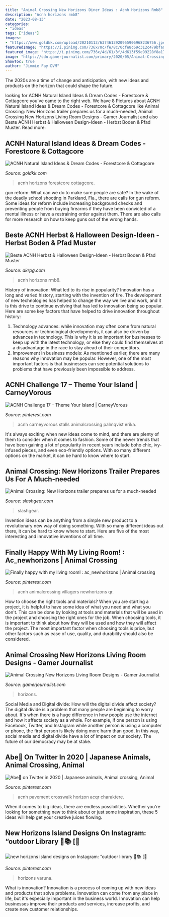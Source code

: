 ```yaml
---
title: "Animal Crossing New Horizons Diner Ideas : Acnh Horizons Rmb8"
description: "Acnh horizons rmb8"
date: "2023-08-13"
categories:
- "ideas"
tags: ["ideas"]
images:
- "https://www.goldkk.com/upload/20210113/6374613920955906968236756.jpeg"
featuredImage: "https://i.pinimg.com/736x/0c/fe/8c/0cfe8c69c312c479bfa9ce752eecb0b2.jpg"
featured_image: "https://i.pinimg.com/736x/4d/61/3f/4d613f59e99228f8a17705295cb466b4.jpg"
image: "https://cdn.gamerjournalist.com/primary/2020/05/Animal-Crossing-New-Horizons-Living-Room-Designs-5.jpg"
ShowToc: true
author: "Jimmie Fay DVM"
---
```



The 2020s are a time of change and anticipation, with new ideas and products on the horizon that could shape the future.

	

		
looking for ACNH Natural Island Ideas &amp; Dream Codes - Forestcore &amp; Cottagcore you've came to the right web. We have 8 Pictures about ACNH Natural Island Ideas &amp; Dream Codes - Forestcore &amp; Cottagcore like Animal Crossing: New Horizons trailer prepares us for a much-needed, Animal Crossing New Horizons Living Room Designs - Gamer Journalist and also Beste ACNH Herbst &amp; Halloween Design-Ideen - Herbst Boden &amp; Pfad Muster. Read more:
		
    
## ACNH Natural Island Ideas &amp; Dream Codes - Forestcore &amp; Cottagcore

<img loading=lazy src="https://www.goldkk.com/upload/20210113/6374613920955906968236756.jpeg" onerror="this.onerror=null;this.src='https://tse3.mm.bing.net/th?id=OIP.jBMNxn0l8XzD2PIBggNpvwHaEK&amp;pid=15.1';" alt="ACNH Natural Island Ideas &amp; Dream Codes - Forestcore &amp; Cottagcore">

_Source: goldkk.com_

>acnh horizons forestcore cottagcore. 

	

gun reform: What can we do to make sure people are safe?
In the wake of the deadly school shooting in Parkland, Fla., there are calls for gun reform. Some ideas for reform include increasing background checks and preventing people from buying firearms if they have been convicted of a mental illness or have a restraining order against them. There are also calls for more research on how to keep guns out of the wrong hands.

    
## Beste ACNH Herbst &amp; Halloween Design-Ideen - Herbst Boden &amp; Pfad Muster

<img loading=lazy src="https://www.akrpg.com/upload/20200914/6373567744351827813954971.png" onerror="this.onerror=null;this.src='https://tse1.mm.bing.net/th?id=OIP.70BZR68Bws-eLshm1rIN6QHaEI&amp;pid=15.1';" alt="Beste ACNH Herbst &amp; Halloween Design-Ideen - Herbst Boden &amp; Pfad Muster">

_Source: akrpg.com_

>acnh horizons rmb8. 

	

History of innovation: What led to its rise in popularity?
Innovation has a long and varied history, starting with the invention of fire. The development of new technologies has helped to change the way we live and work, and it is this drive to continue evolving that has led to innovation being so popular. Here are some key factors that have helped to drive innovation throughout history: 
1) Technology advances: while innovation may often come from natural resources or technological developments, it can also be driven by advances in technology. This is why it is so important for businesses to keep up with the latest technology, or else they could find themselves at a disadvantage in the race to stay ahead of their competitors. 
2) Improvement in business models: As mentioned earlier, there are many reasons why innovation may be popular. However, one of the most important factors is that businesses can see potential solutions to problems that have previously been impossible to address.

    
## ACNH Challenge 17 – Theme Your Island | CarneyVorous

<img loading=lazy src="https://i.pinimg.com/736x/0c/fe/8c/0cfe8c69c312c479bfa9ce752eecb0b2.jpg" onerror="this.onerror=null;this.src='https://tse2.mm.bing.net/th?id=OIP.NGbW78pGHvdzSRqGfXN-wQHaIB&amp;pid=15.1';" alt="ACNH Challenge 17 – Theme Your Island | CarneyVorous">

_Source: pinterest.com_

>acnh carneyvorous stalls animalcrossing palmqvist erika. 

	

It's always exciting when new ideas come to mind, and there are plenty of them to consider when it comes to fashion. Some of the newer trends that have been gaining a lot of popularity in recent years include boho chic, ivy-infused pieces, and even eco-friendly options. With so many different options on the market, it can be hard to know where to start.

    
## Animal Crossing: New Horizons Trailer Prepares Us For A Much-needed

<img loading=lazy src="https://www.slashgear.com/wp-content/uploads/2020/03/Animal-Crossing-New-Horizons-town.jpg" onerror="this.onerror=null;this.src='https://tse1.mm.bing.net/th?id=OIP.8-637cs1LnvpvUl1f2jCzwHaEI&amp;pid=15.1';" alt="Animal Crossing: New Horizons trailer prepares us for a much-needed">

_Source: slashgear.com_

>slashgear. 

	

Invention ideas can be anything from a simple new product to a revolutionary new way of doing something. With so many different ideas out there, it can be hard to know where to start. Here are five of the most interesting and innovative inventions of all time.

    
## Finally Happy With My Living Room! : Ac_newhorizons | Animal Crossing

<img loading=lazy src="https://i.pinimg.com/736x/0e/db/ae/0edbae751225c6b004aa8a7438500427.jpg" onerror="this.onerror=null;this.src='https://tse3.mm.bing.net/th?id=OIP.VYmsWrEc9frolAFSFIj9tQHaHa&amp;pid=15.1';" alt="Finally happy with my living room! : ac_newhorizons | Animal crossing">

_Source: pinterest.com_

>acnh animalcrossing villagers newhorizons qr. 

	

How to choose the right tools and materials?
When you are starting a project, it is helpful to have some idea of what you need and what you don't. This can be done by looking at tools and materials that will be used in the project and choosing the right ones for the job. When choosing tools, it is important to think about how they will be used and how they will affect the project. The most important factor when choosing tools is price, but other factors such as ease of use, quality, and durability should also be considered.

    
## Animal Crossing New Horizons Living Room Designs - Gamer Journalist

<img loading=lazy src="https://cdn.gamerjournalist.com/primary/2020/05/Animal-Crossing-New-Horizons-Living-Room-Designs-5.jpg" onerror="this.onerror=null;this.src='https://tse2.mm.bing.net/th?id=OIP.yORz-YHaTwL8IBzyI2O9-wHaEK&amp;pid=15.1';" alt="Animal Crossing New Horizons Living Room Designs - Gamer Journalist">

_Source: gamerjournalist.com_

>horizons. 

	

Social Media and Digital divide: How will the digital divide affect society?
The digital divide is a problem that many people are beginning to worry about. It's when there is a huge difference in how people use the internet and how it affects society as a whole. For example, if one person is using Facebook, Twitter, and Instagram while another person is using a computer or phone, the first person is likely doing more harm than good. In this way, social media and digital divide have a lot of impact on our society. The future of our democracy may be at stake.

    
## Abe💫 On Twitter In 2020 | Japanese Animals, Animal Crossing, Animal

<img loading=lazy src="https://i.pinimg.com/736x/e0/9c/24/e09c24927e145169a7aec6994e7b2363.jpg" onerror="this.onerror=null;this.src='https://tse2.mm.bing.net/th?id=OIP.O_ST3k1uuBBVCX0XNkmuDgHaD-&amp;pid=15.1';" alt="Abe💫 on Twitter in 2020 | Japanese animals, Animal crossing, Animal">

_Source: pinterest.com_

>acnh pavement crosswalk horizon acqr charaktere. 

	

When it comes to big ideas, there are endless possibilities. Whether you're looking for something new to think about or just some inspiration, these 5 ideas will help get your creative juices flowing.

    
## New Horizons Island Designs On Instagram: “outdoor Library 🍂📚 [🌻

<img loading=lazy src="https://i.pinimg.com/736x/4d/61/3f/4d613f59e99228f8a17705295cb466b4.jpg" onerror="this.onerror=null;this.src='https://tse2.mm.bing.net/th?id=OIP.aZdYifX8G-ew9vhCMXMzXQHaFs&amp;pid=15.1';" alt="new horizons island designs on Instagram: “outdoor library 🍂📚 [🌻">

_Source: pinterest.com_

>horizons varuna. 

	

What is innovation?
Innovation is a process of coming up with new ideas and products that solve problems. Innovation can come from any place in life, but it's especially important in the business world. Innovation can help businesses improve their products and services, increase profits, and create new customer relationships.

